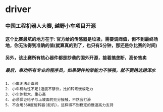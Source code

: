 # driver

### 中国工程机器人大赛, 越野小车项目开源

#### 这个比赛最坑的地方在于: 官方给的传感器是垃圾，需要调阀值，但不到最终场地，你无法得到准确的值(就算真的到了，也只有5分钟，那还是你比赛的时间)

#### 另外，该比赛所有核心器件都是抄袭的国外开源，接着搞垄断，高价售卖

##### 最后，奉劝所有专业的程序员，如果硬件构架能力不够强，就不要趟这趟浑水

```
1. 小车无法走直线
2. 小车机动性不足(速度不够快，比如转弯慢或吃力
3. 小车体积大，重心高
4. 必须保证轮子与上坡面的充分接触，不然会打滑
5. 不会用360度旋转器(舵机)，这样得不到稳定的慢速高力支持
```
